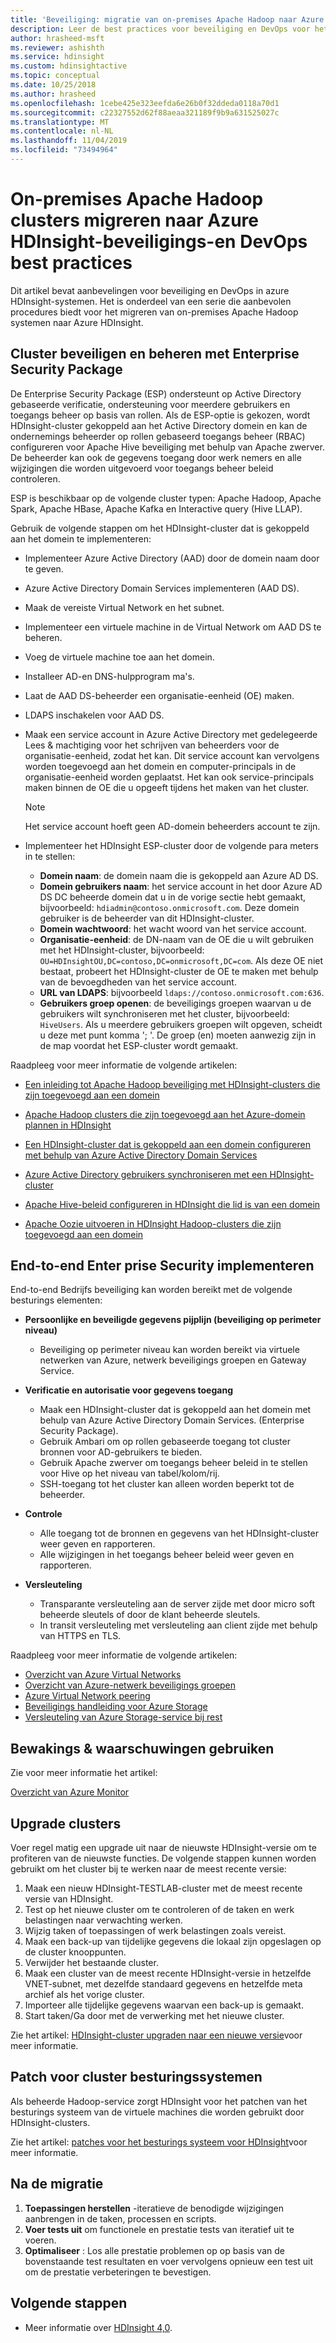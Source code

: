 ```yaml
---
title: 'Beveiliging: migratie van on-premises Apache Hadoop naar Azure HDInsight'
description: Leer de best practices voor beveiliging en DevOps voor het migreren van on-premises Hadoop-clusters naar Azure HDInsight.
author: hrasheed-msft
ms.reviewer: ashishth
ms.service: hdinsight
ms.custom: hdinsightactive
ms.topic: conceptual
ms.date: 10/25/2018
ms.author: hrasheed
ms.openlocfilehash: 1cebe425e323eefda6e26b0f32ddeda0118a70d1
ms.sourcegitcommit: c22327552d62f88aeaa321189f9b9a631525027c
ms.translationtype: MT
ms.contentlocale: nl-NL
ms.lasthandoff: 11/04/2019
ms.locfileid: "73494964"
---
```

# <a name="migrate-on-premises-apache-hadoop-clusters-to-azure-hdinsight---security-and-devops-best-practices"></a>On-premises Apache Hadoop clusters migreren naar Azure HDInsight-beveiligings-en DevOps best practices

Dit artikel bevat aanbevelingen voor beveiliging en DevOps in azure HDInsight-systemen. Het is onderdeel van een serie die aanbevolen procedures biedt voor het migreren van on-premises Apache Hadoop systemen naar Azure HDInsight.

## <a name="secure-and-govern-cluster-with-enterprise-security-package"></a>Cluster beveiligen en beheren met Enterprise Security Package

De Enterprise Security Package (ESP) ondersteunt op Active Directory gebaseerde verificatie, ondersteuning voor meerdere gebruikers en toegangs beheer op basis van rollen. Als de ESP-optie is gekozen, wordt HDInsight-cluster gekoppeld aan het Active Directory domein en kan de ondernemings beheerder op rollen gebaseerd toegangs beheer (RBAC) configureren voor Apache Hive beveiliging met behulp van Apache zwerver. De beheerder kan ook de gegevens toegang door werk nemers en alle wijzigingen die worden uitgevoerd voor toegangs beheer beleid controleren.

ESP is beschikbaar op de volgende cluster typen: Apache Hadoop, Apache Spark, Apache HBase, Apache Kafka en Interactive query (Hive LLAP). 

Gebruik de volgende stappen om het HDInsight-cluster dat is gekoppeld aan het domein te implementeren:

- Implementeer Azure Active Directory (AAD) door de domein naam door te geven.
- Azure Active Directory Domain Services implementeren (AAD DS).
- Maak de vereiste Virtual Network en het subnet.
- Implementeer een virtuele machine in de Virtual Network om AAD DS te beheren.
- Voeg de virtuele machine toe aan het domein.
- Installeer AD-en DNS-hulpprogram ma's.
- Laat de AAD DS-beheerder een organisatie-eenheid (OE) maken.
- LDAPS inschakelen voor AAD DS.
- Maak een service account in Azure Active Directory met gedelegeerde Lees & machtiging voor het schrijven van beheerders voor de organisatie-eenheid, zodat het kan. Dit service account kan vervolgens worden toegevoegd aan het domein en computer-principals in de organisatie-eenheid worden geplaatst. Het kan ook service-principals maken binnen de OE die u opgeeft tijdens het maken van het cluster.


    > [!Note]
    > Het service account hoeft geen AD-domein beheerders account te zijn.


- Implementeer het HDInsight ESP-cluster door de volgende para meters in te stellen:
    - **Domein naam**: de domein naam die is gekoppeld aan Azure AD DS.
    - **Domein gebruikers naam**: het service account in het door Azure AD DS DC beheerde domein dat u in de vorige sectie hebt gemaakt, bijvoorbeeld: `hdiadmin@contoso.onmicrosoft.com`. Deze domein gebruiker is de beheerder van dit HDInsight-cluster.
    - **Domein wachtwoord**: het wacht woord van het service account.
    - **Organisatie-eenheid**: de DN-naam van de OE die u wilt gebruiken met het HDInsight-cluster, bijvoorbeeld: `OU=HDInsightOU,DC=contoso,DC=onmicrosoft,DC=com`. Als deze OE niet bestaat, probeert het HDInsight-cluster de OE te maken met behulp van de bevoegdheden van het service account.
    - **URL van LDAPS**: bijvoorbeeld `ldaps://contoso.onmicrosoft.com:636`.
    - **Gebruikers groep openen**: de beveiligings groepen waarvan u de gebruikers wilt synchroniseren met het cluster, bijvoorbeeld: `HiveUsers`. Als u meerdere gebruikers groepen wilt opgeven, scheidt u deze met punt komma '; '. De groep (en) moeten aanwezig zijn in de map voordat het ESP-cluster wordt gemaakt.

Raadpleeg voor meer informatie de volgende artikelen:

- [Een inleiding tot Apache Hadoop beveiliging met HDInsight-clusters die zijn toegevoegd aan een domein](../domain-joined/hdinsight-security-overview.md)

- [Apache Hadoop clusters die zijn toegevoegd aan het Azure-domein plannen in HDInsight](../domain-joined/apache-domain-joined-architecture.md)
- [Een HDInsight-cluster dat is gekoppeld aan een domein configureren met behulp van Azure Active Directory Domain Services](../domain-joined/apache-domain-joined-configure-using-azure-adds.md)
- [Azure Active Directory gebruikers synchroniseren met een HDInsight-cluster](../hdinsight-sync-aad-users-to-cluster.md)
- [Apache Hive-beleid configureren in HDInsight die lid is van een domein](../domain-joined/apache-domain-joined-run-hive.md)
- [Apache Oozie uitvoeren in HDInsight Hadoop-clusters die zijn toegevoegd aan een domein](../domain-joined/hdinsight-use-oozie-domain-joined-clusters.md)

## <a name="implement-end-to-end-enterprise-security"></a>End-to-end Enter prise Security implementeren

End-to-end Bedrijfs beveiliging kan worden bereikt met de volgende besturings elementen:

- **Persoonlijke en beveiligde gegevens pijplijn (beveiliging op perimeter niveau)**
    - Beveiliging op perimeter niveau kan worden bereikt via virtuele netwerken van Azure, netwerk beveiligings groepen en Gateway Service.

- **Verificatie en autorisatie voor gegevens toegang**
    - Maak een HDInsight-cluster dat is gekoppeld aan het domein met behulp van Azure Active Directory Domain Services. (Enterprise Security Package).
    - Gebruik Ambari om op rollen gebaseerde toegang tot cluster bronnen voor AD-gebruikers te bieden.
    - Gebruik Apache zwerver om toegangs beheer beleid in te stellen voor Hive op het niveau van tabel/kolom/rij.
    - SSH-toegang tot het cluster kan alleen worden beperkt tot de beheerder.

- **Controle**
    - Alle toegang tot de bronnen en gegevens van het HDInsight-cluster weer geven en rapporteren.
    - Alle wijzigingen in het toegangs beheer beleid weer geven en rapporteren.

- **Versleuteling**
    - Transparante versleuteling aan de server zijde met door micro soft beheerde sleutels of door de klant beheerde sleutels.
    - In transit versleuteling met versleuteling aan client zijde met behulp van HTTPS en TLS.

Raadpleeg voor meer informatie de volgende artikelen:

- [Overzicht van Azure Virtual Networks](../../virtual-network/virtual-networks-overview.md)
- [Overzicht van Azure-netwerk beveiligings groepen](../../virtual-network/security-overview.md)
- [Azure Virtual Network peering](../../virtual-network/virtual-network-peering-overview.md)
- [Beveiligings handleiding voor Azure Storage](../../storage/common/storage-security-guide.md)
- [Versleuteling van Azure Storage-service bij rest](../../storage/common/storage-service-encryption.md)

## <a name="use-monitoring--alerting"></a>Bewakings & waarschuwingen gebruiken

Zie voor meer informatie het artikel:

[Overzicht van Azure Monitor](../../azure-monitor/overview.md)

## <a name="upgrade-clusters"></a>Upgrade clusters

Voer regel matig een upgrade uit naar de nieuwste HDInsight-versie om te profiteren van de nieuwste functies. De volgende stappen kunnen worden gebruikt om het cluster bij te werken naar de meest recente versie:

1. Maak een nieuw HDInsight-TESTLAB-cluster met de meest recente versie van HDInsight.
1. Test op het nieuwe cluster om te controleren of de taken en werk belastingen naar verwachting werken.
1. Wijzig taken of toepassingen of werk belastingen zoals vereist.
1. Maak een back-up van tijdelijke gegevens die lokaal zijn opgeslagen op de cluster knooppunten.
1. Verwijder het bestaande cluster.
1. Maak een cluster van de meest recente HDInsight-versie in hetzelfde VNET-subnet, met dezelfde standaard gegevens en hetzelfde meta archief als het vorige cluster.
1. Importeer alle tijdelijke gegevens waarvan een back-up is gemaakt.
1. Start taken/Ga door met de verwerking met het nieuwe cluster.

Zie het artikel: [HDInsight-cluster upgraden naar een nieuwe versie](../hdinsight-upgrade-cluster.md)voor meer informatie.

## <a name="patch-cluster-operating-systems"></a>Patch voor cluster besturingssystemen

Als beheerde Hadoop-service zorgt HDInsight voor het patchen van het besturings systeem van de virtuele machines die worden gebruikt door HDInsight-clusters.

Zie het artikel: [patches voor het besturings systeem voor HDInsight](../hdinsight-os-patching.md)voor meer informatie.

## <a name="post-migration"></a>Na de migratie

1. **Toepassingen herstellen** -iteratieve de benodigde wijzigingen aanbrengen in de taken, processen en scripts.
2. **Voer tests uit** om functionele en prestatie tests van iteratief uit te voeren.
3. **Optimaliseer** : Los alle prestatie problemen op op basis van de bovenstaande test resultaten en voer vervolgens opnieuw een test uit om de prestatie verbeteringen te bevestigen.

## <a name="next-steps"></a>Volgende stappen

- Meer informatie over [HDInsight 4,0](https://docs.microsoft.com/azure/hdinsight/hadoop/apache-hadoop-introduction).
